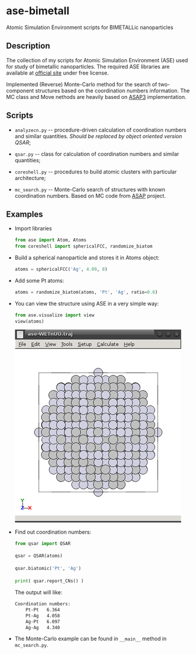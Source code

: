 # ase-bimetall

Atomic Simulation Environment scripts for BIMETALLic nanoparticles

## Description

The collection of my scripts for Atomic Simulation Environment (ASE)
used for study of bimetallic nanoparticles.
The required ASE libraries are available at [official site](https://wiki.fysik.dtu.dk/ase/) under free license.

Implemented (Reverse) Monte-Carlo method for the search of two-component structures based on the coordination numbers information.
The MC class and Move nethods are heavily based on [ASAP3](https://wiki.fysik.dtu.dk/asap/) implementation.

## Scripts

* `analyzecn.py` -- procedure-driven calculation of coordination numbers and similar quantities. *Should be replaced by object oriented version QSAR*;

* `qsar.py` -- class for calculation of coordination numbers and similar quantities;

* `coreshell.py` -- procedures to build atomic clusters with particular architecture;

* `mc_search.py` -- Monte-Carlo search of structures with known coordination numbers. Based on MC code from [ASAP](https://wiki.fysik.dtu.dk/asap/Monte%20Carlo%20simulations) project.


## Examples

* Import libraries

    ``` python
    from ase import Atom, Atoms
    from coreshell import sphericalFCC, randomize_biatom
    ```
* Build a spherical nanoparticle and stores it in Atoms object:

    ``` python
    atoms = sphericalFCC('Ag', 4.09, 8)
    ```
* Add some Pt atoms:

    ``` python
    atoms = randomize_biatom(atoms, 'Pt', 'Ag', ratio=0.6)

    ```
* You can view the structure using ASE in a very simple way:

    ``` python
    from ase.visualize import view
    view(atoms)
    ```
    ![Screenshot of ASE GUI widndow](img/shot-PtAg.jpg?raw=true "Screenshot of ASE GUI window")
* Find out coordination numbers:

    ``` python
    from qsar import QSAR

    qsar = QSAR(atoms)

    qsar.biatomic('Pt', 'Ag')

    print( qsar.report_CNs() )
    ```
    The output will like:

    ```
    Coordination numbers:
        Pt-Pt   6.364
        Pt-Ag   4.058
        Ag-Pt   6.097
        Ag-Ag   4.340

    ```

* The Monte-Carlo example can be found in `__main__` method in `mc_search.py`.

